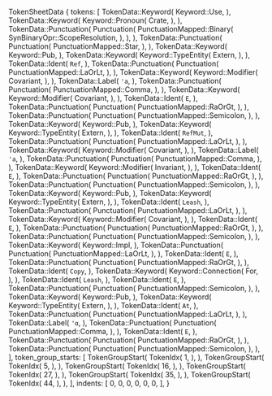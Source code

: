TokenSheetData {
    tokens: [
        TokenData::Keyword(
            Keyword::Use,
        ),
        TokenData::Keyword(
            Keyword::Pronoun(
                Crate,
            ),
        ),
        TokenData::Punctuation(
            Punctuation(
                PunctuationMapped::Binary(
                    SynBinaryOpr::ScopeResolution,
                ),
            ),
        ),
        TokenData::Punctuation(
            Punctuation(
                PunctuationMapped::Star,
            ),
        ),
        TokenData::Keyword(
            Keyword::Pub,
        ),
        TokenData::Keyword(
            Keyword::TypeEntity(
                Extern,
            ),
        ),
        TokenData::Ident(
            `Ref`,
        ),
        TokenData::Punctuation(
            Punctuation(
                PunctuationMapped::LaOrLt,
            ),
        ),
        TokenData::Keyword(
            Keyword::Modifier(
                Covariant,
            ),
        ),
        TokenData::Label(
            `'a`,
        ),
        TokenData::Punctuation(
            Punctuation(
                PunctuationMapped::Comma,
            ),
        ),
        TokenData::Keyword(
            Keyword::Modifier(
                Covariant,
            ),
        ),
        TokenData::Ident(
            `E`,
        ),
        TokenData::Punctuation(
            Punctuation(
                PunctuationMapped::RaOrGt,
            ),
        ),
        TokenData::Punctuation(
            Punctuation(
                PunctuationMapped::Semicolon,
            ),
        ),
        TokenData::Keyword(
            Keyword::Pub,
        ),
        TokenData::Keyword(
            Keyword::TypeEntity(
                Extern,
            ),
        ),
        TokenData::Ident(
            `RefMut`,
        ),
        TokenData::Punctuation(
            Punctuation(
                PunctuationMapped::LaOrLt,
            ),
        ),
        TokenData::Keyword(
            Keyword::Modifier(
                Covariant,
            ),
        ),
        TokenData::Label(
            `'a`,
        ),
        TokenData::Punctuation(
            Punctuation(
                PunctuationMapped::Comma,
            ),
        ),
        TokenData::Keyword(
            Keyword::Modifier(
                Invariant,
            ),
        ),
        TokenData::Ident(
            `E`,
        ),
        TokenData::Punctuation(
            Punctuation(
                PunctuationMapped::RaOrGt,
            ),
        ),
        TokenData::Punctuation(
            Punctuation(
                PunctuationMapped::Semicolon,
            ),
        ),
        TokenData::Keyword(
            Keyword::Pub,
        ),
        TokenData::Keyword(
            Keyword::TypeEntity(
                Extern,
            ),
        ),
        TokenData::Ident(
            `Leash`,
        ),
        TokenData::Punctuation(
            Punctuation(
                PunctuationMapped::LaOrLt,
            ),
        ),
        TokenData::Keyword(
            Keyword::Modifier(
                Covariant,
            ),
        ),
        TokenData::Ident(
            `E`,
        ),
        TokenData::Punctuation(
            Punctuation(
                PunctuationMapped::RaOrGt,
            ),
        ),
        TokenData::Punctuation(
            Punctuation(
                PunctuationMapped::Semicolon,
            ),
        ),
        TokenData::Keyword(
            Keyword::Impl,
        ),
        TokenData::Punctuation(
            Punctuation(
                PunctuationMapped::LaOrLt,
            ),
        ),
        TokenData::Ident(
            `E`,
        ),
        TokenData::Punctuation(
            Punctuation(
                PunctuationMapped::RaOrGt,
            ),
        ),
        TokenData::Ident(
            `Copy`,
        ),
        TokenData::Keyword(
            Keyword::Connection(
                For,
            ),
        ),
        TokenData::Ident(
            `Leash`,
        ),
        TokenData::Ident(
            `E`,
        ),
        TokenData::Punctuation(
            Punctuation(
                PunctuationMapped::Semicolon,
            ),
        ),
        TokenData::Keyword(
            Keyword::Pub,
        ),
        TokenData::Keyword(
            Keyword::TypeEntity(
                Extern,
            ),
        ),
        TokenData::Ident(
            `At`,
        ),
        TokenData::Punctuation(
            Punctuation(
                PunctuationMapped::LaOrLt,
            ),
        ),
        TokenData::Label(
            `'α`,
        ),
        TokenData::Punctuation(
            Punctuation(
                PunctuationMapped::Comma,
            ),
        ),
        TokenData::Ident(
            `E`,
        ),
        TokenData::Punctuation(
            Punctuation(
                PunctuationMapped::RaOrGt,
            ),
        ),
        TokenData::Punctuation(
            Punctuation(
                PunctuationMapped::Semicolon,
            ),
        ),
    ],
    token_group_starts: [
        TokenGroupStart(
            TokenIdx(
                1,
            ),
        ),
        TokenGroupStart(
            TokenIdx(
                5,
            ),
        ),
        TokenGroupStart(
            TokenIdx(
                16,
            ),
        ),
        TokenGroupStart(
            TokenIdx(
                27,
            ),
        ),
        TokenGroupStart(
            TokenIdx(
                35,
            ),
        ),
        TokenGroupStart(
            TokenIdx(
                44,
            ),
        ),
    ],
    indents: [
        0,
        0,
        0,
        0,
        0,
        0,
    ],
}